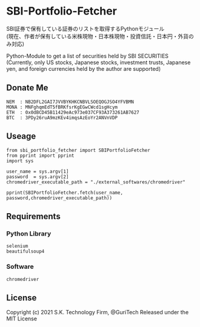 # SBI-Portfolio-Fetcher
SBI証券で保有している証券のリストを取得するPythonモジュール<br>
(現在、作者が保有している米株現物・日本株現物・投資信託・日本円・外貨のみ対応)

Python-Module to get a list of securities held by SBI SECURITIES <br>
(Currently, only US stocks, Japanese stocks, investment trusts, Japanese yen, and foreign currencies held by the author are supported)

## Donate Me
```
NEM  : NB2DFL2GAI7JVVBYKHKCNBVLSOEQOGJSO4YFVBMN
MONA : MNFghqmEdT5fBRKfsrKgEGwCWcd1sgHcym
ETH  : 0x0dBCD45B11429eAc973e037CF93A373261AB7627
BTC  : 3PDy26ruA9mzKEv4imqsAzEoYr2ANVnVDP
```

## Useage
```
from sbi_portfolio_fetcher import SBIPortfolioFetcher
from pprint import pprint
import sys

user_name = sys.argv[1]
password  = sys.argv[2]
chromedriver_executable_path = "./external_softwares/chromedriver"
	
pprint(SBIPortfolioFetcher.fetch(user_name, password,chromedriver_executable_path))
```
## Requirements

### Python Library
```
selenium
beautifulsoup4
```

### Software
```
chromedriver
```

## License

Copyright (c) 2021 S.K. Technology Firm, @GuriTech
Released under the MIT License
